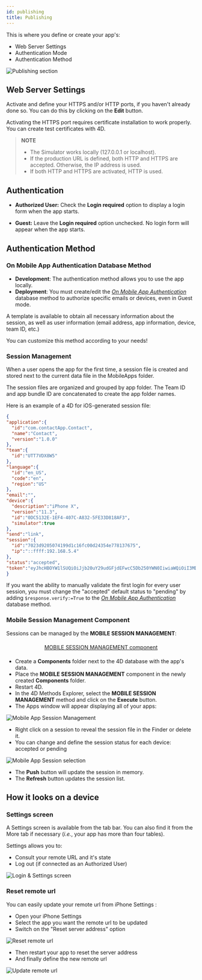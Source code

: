 ```yaml
---
id: publishing
title: Publishing
---
```


This is where you define or create your app's:

* Web Server Settings
* Authentication Mode 
* Authentication Method

![Publishing section](assets/en/project-editor/Publishing-section-4D-for-iOS.png)

## Web Server Settings

Activate and define your HTTPS and/or HTTP ports, if you haven't already done so. You can do this by clicking on the **Edit** button.

Activating the HTTPS port requires certificate installation to work properly. You can create test certificates with 4D.

> **NOTE**
> 
> * The Simulator works locally (127.0.0.1 or localhost).
> * If the production URL is defined, both HTTP and HTTPS are accepted. Otherwise, the IP address is used.
> * If both HTTP and HTTPS are activated, HTTP is used.

## Authentication

* **Authorized User:** Check the **Login required** option to display a login form when the app starts.

* **Guest:** Leave the **Login required** option unchecked. No login form will appear when the app starts.

## Authentication Method

### On Mobile App Authentication Database Method

* **Development**: The authentication method allows you to use the app locally. 
* **Deployment**: You must create/edit the [*On Mobile App Authentication*](https://doc.4d.com/4Dv17R3/4D/17-R3/On-Mobile-App-Authentication-database-method.301-3906587.en.html) database method to authorize specific emails or devices, even in Guest mode.

A template is available to obtain all necessary information about the session, as well as user information (email address, app information, device, team ID, etc.)

You can customize this method according to your needs! 

### Session Management

When a user opens the app for the first time, a session file is created and stored next to the current data file in the MobileApps folder. 

The session files are organized and grouped by app folder. The Team ID and app bundle ID are concatenated to create the app folder names.

Here is an example of a 4D for iOS-generated session file:

```json
{
"application":{
  "id":"com.contactApp.Contact",
  "name":"Contact",
  "version":"1.0.0"
},
"team":{
  "id":"UTT7VDX8W5"
},
"language":{
  "id":"en_US",
  "code":"en",
  "region":"US"
},
"email":"",
"device":{
  "description":"iPhone X",
  "version":"11.3",
  "id":"0DC5132E-1EF4-407C-A832-5FE33D818AF3",
  "simulator":true
},
"send":"link",
"session":{
  "id":"7023d9205074199d1c16fc00d24354e778137675",
  "ip":"::ffff:192.168.5.4"
},
"status":"accepted",
"token":"eyJhcHBOYW1lSUQiOiJjb20uY29udGFjdEFwcC5Db250YWN0IiwiaWQiOiI3MDIzZDkyMDUwNzQxOTlkMWMxNmZjMDBkMjQzNTRlNzc4MTM3Njc1IiwidGVhbUlEIjoiVVRUN1ZEWDhXNSJ9"
}

```

If you want the ability to manually validate the first login for every user session, you must change the "accepted" default status to "pending" by adding ```$response.verify:=True``` to the [*On Mobile App Authentication*](https://doc.4d.com/4Dv17R3/4D/17-R3/On-Mobile-App-Authentication-database-method.301-3906587.en.html) database method.


### Mobile Session Management Component

Sessions can be managed by the **MOBILE SESSION MANAGEMENT**:

<div markdown="1" style="text-align: center; margin-top: 20px; margin-bottom: 20px">
<a class="button"
href="../assets/en/session-management/MOBILE-SESSION-MANAGEMENT.zip">MOBILE SESSION MANAGEMENT component</a>
</div>

* Create a **Components** folder next to the 4D database with the app's data. 
* Place the **MOBILE SESSION MANAGEMENT** component in the newly created **Components** folder.
* Restart 4D.  
* In the 4D Methods Explorer, select the **MOBILE SESSION MANAGEMENT** method and click on the **Execute** button. 
* The Apps window will appear displaying all of your apps: 

![Mobile App Session Management](assets/en/session-management/Mobile-App-Session-Management.png)

* Right click on a session to reveal the session file in the Finder or delete it.
* You can change and define the session status for each device: accepted or pending

![Mobile App Session selection](assets/en/session-management/Mobile-App-Session-Management-selected.png)

* The **Push** button will update the session in memory.
* The **Refresh** button updates the session list. 

## How it looks on a device

### Settings screen

A Settings screen is available from the tab bar. You can also find it from the More tab if necessary (*i.e.*, your app has more than four tables).

Settings allows you to:

* Consult your remote URL and it's state
* Log out (if connected as an Authorized User)

![Login & Settings screen](assets/en/project-editor/Login-Settings-screen-Publishing-section-4D-for-iOS.png)


### Reset remote url

You can easily update your remote url from iPhone Settings :

* Open your iPhone Settings
* Select the app you want the remote url to be updated
* Switch on the "Reset server address" option

![Reset remote url](assets/en/project-editor/Reset-remote-url.png)

* Then restart your app to reset the server address 
* And finally define the new remote url

![Update remote url](assets/en/project-editor/Update-remote-url.png)